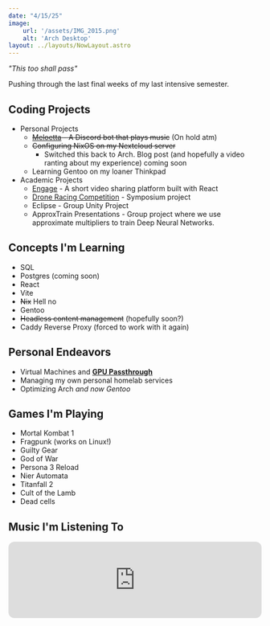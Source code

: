 ```yaml
---
date: "4/15/25"
image:
    url: '/assets/IMG_2015.png'
    alt: 'Arch Desktop'
layout: ../layouts/NowLayout.astro
---
```


*"This too shall pass"*

Pushing through the last final weeks of my last intensive semester.

## <i class="fa-solid fa-terminal"></i> Coding Projects

- Personal Projects
  - ~~[Meloetta](/projects/meloetta) - A Discord bot that plays music~~ (On hold atm)
  - ~~Configuring NixOS on my Nextcloud server~~ 
    - Switched this back to Arch. Blog post (and hopefully a video ranting about my experience) coming soon
  - Learning Gentoo on my loaner Thinkpad
- Academic Projects
  - [Engage](/projects/engage) - A short video sharing platform built with React
  - [Drone Racing Competition](/projects/drone) - Symposium project
  - Eclipse - Group Unity Project
  - ApproxTrain Presentations - Group project where we use approximate multipliers to train Deep Neural Networks.

## <i class="fa-solid fa-pencil"></i> Concepts I'm Learning
- SQL
- Postgres (coming soon)
- React
- Vite
- ~~Nix~~ Hell no
- Gentoo
- ~~Headless content management~~ (hopefully soon?)
- Caddy Reverse Proxy (forced to work with it again)

## <i class="fa-brands fa-space-awesome"></i> Personal Endeavors
- Virtual Machines and **[GPU Passthrough](https://gitlab.joshrandall.net/josh/kvm-gpu-scripts)**
- Managing my own personal homelab services
- Optimizing Arch *and now Gentoo*


## <i class="fa-solid fa-gamepad"></i> Games I'm Playing
- Mortal Kombat 1
- Fragpunk (works on Linux!)
- Guilty Gear
- God of War
- Persona 3 Reload
- Nier Automata
- Titanfall 2
- Cult of the Lamb
- Dead cells

<!-- ## <i class="fa-brands fa-youtube"></i> Content Focuses
Some content ideas are in the works.
- Learning Davinci Resolve
- Learning KdenLive -->

<!-- ## <i class="fa-solid fa-tv"></i> What I'm Watching
*Anything crossed out I recently completed*
- Bocchi The Rock
- ~~Horimiya~~
- Euphoria \**Rewatching* -->

## <i class="fa-solid fa-headphones"></i> Music I'm Listening To
<iframe style="border-radius:12px" src="https://open.spotify.com/embed/track/5Ll8FKX2KnoaL5x7tP0D3V?utm_source=generator&theme=0" width="100%" height="152" frameBorder="0" allowfullscreen="" allow="autoplay; clipboard-write; encrypted-media; fullscreen; picture-in-picture" loading="lazy"></iframe>
<!-- -  Levi Ryan, blksmiith
<iframe style="border-radius:12px" src="https://open.spotify.com/embed/track/2llmSAUZzE3lusEW8IjKKm?utm_source=generator&theme=0" width="100%" height="152" frameBorder="0" allowfullscreen="" allow="autoplay; clipboard-write; encrypted-media; fullscreen; picture-in-picture" loading="lazy"></iframe>
<iframe style="border-radius:12px" src="https://open.spotify.com/embed/track/1Tl7EQXOy8J41f2FfYSjSa?utm_source=generator&theme=0" width="100%" height="152" frameBorder="0" allowfullscreen="" allow="autoplay; clipboard-write; encrypted-media; fullscreen; picture-in-picture" loading="lazy"></iframe>
<iframe style="border-radius:12px" src="https://open.spotify.com/embed/track/3nsKCNqxtdYclc6EpwVVRV?utm_source=generator&theme=0" width="100%" height="152" frameBorder="0" allowfullscreen="" allow="autoplay; clipboard-write; encrypted-media; fullscreen; picture-in-picture" loading="lazy"></iframe> -->

<!-- - Anything in my electronic playlist
<iframe style="border-radius:12px" src="https://open.spotify.com/embed/playlist/305CgEQGtmagEyR8RCoBIy?utm_source=generator&theme=0" width="100%" height="152" frameBorder="0" allowfullscreen="" allow="autoplay; clipboard-write; encrypted-media; fullscreen; picture-in-picture" loading="lazy"></iframe>

- Breakcore
<iframe style="border-radius:12px" src="https://open.spotify.com/embed/playlist/7ILLO4blVTqacQP69hbsrc?utm_source=generator&theme=0" width="100%" height="152" frameBorder="0" allowfullscreen="" allow="autoplay; clipboard-write; encrypted-media; fullscreen; picture-in-picture" loading="lazy"></iframe> -->